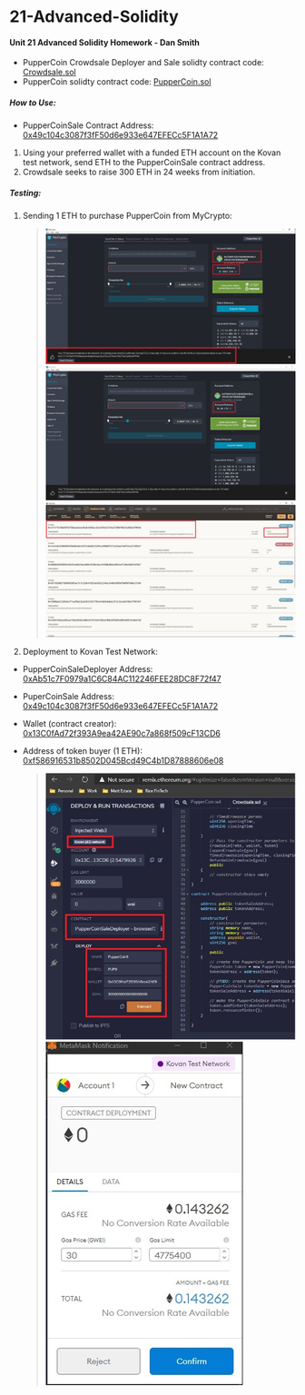 # 21-Advanced-Solidity

#### Unit 21 Advanced Solidity Homework - Dan Smith  
* PupperCoin Crowdsale Deployer and Sale solidty contract code: [Crowdsale.sol](./Crowdsale.sol)
* PupperCoin solidty contract code: [PupperCoin.sol](./PupperCoin.sol)

##### How to Use:
* PupperCoinSale Contract Address: [0x49c104c3087f3fF50d6e933e647EFECc5F1A1A72](https://kovan.etherscan.io/address/0x49c104c3087f3ff50d6e933e647efecc5f1a1a72)  
1. Using your preferred wallet with a funded ETH account on the Kovan test network, send ETH to the PupperCoinSale contract address.
2. Crowdsale seeks to raise 300 ETH in 24 weeks from initiation.

##### Testing:
1. Sending 1 ETH to purchase PupperCoin from MyCrypto:  

    > ![Purchasing PUP](./images/purchasing_pup.jpg)
    > ![MyCrypto New Balance](./images/purchasing_pup_new_balance.jpg)
    > ![Ganache Confirmation](./images/purchasing_pup_ganache_confirmation.jpg)

2. Deployment to Kovan Test Network:  
  * PupperCoinSaleDeployer Address: [0xAb51c7F0979a1C6C84AC112246FEE28DC8F72f47](https://kovan.etherscan.io/address/0xAb51c7F0979a1C6C84AC112246FEE28DC8F72f47)  
  * PuperCoinSale Address: [0x49c104c3087f3fF50d6e933e647EFECc5F1A1A72](https://kovan.etherscan.io/address/0x49c104c3087f3ff50d6e933e647efecc5f1a1a72)  
  * Wallet (contract creator): [0x13C0fAd72f393A9ea42AE90c7a868f509cF13CD6](https://kovan.etherscan.io/address/0x13C0fAd72f393A9ea42AE90c7a868f509cF13CD6)  
  * Address of token buyer (1 ETH): [0xf586916531b8502D045Bcd49C4b1D87888606e08](https://kovan.etherscan.io/address/0xf586916531b8502D045Bcd49C4b1D87888606e08)  
  
    > ![Remix Contract Deployment](./images/deploy_to_kovan.jpg)
    > ![Remix Contract Deployment](./images/deploy_to_kovan_metamask.jpg)

